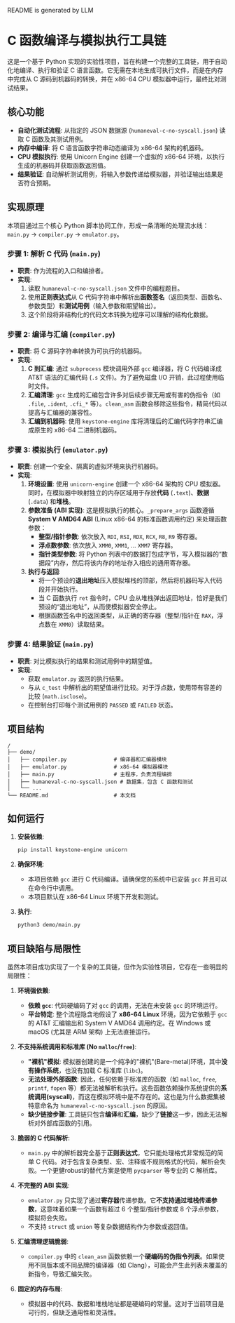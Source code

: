 README is generated by LLM

# C 函数编译与模拟执行工具链

这是一个基于 Python 实现的实验性项目，旨在构建一个完整的工具链，用于自动化地编译、执行和验证 C 语言函数。它无需在本地生成可执行文件，而是在内存中完成从 C 源码到机器码的转换，并在 x86-64 CPU 模拟器中运行，最终比对测试结果。

## 核心功能

- **自动化测试流程**: 从指定的 JSON 数据源 (`humaneval-c-no-syscall.json`) 读取 C 函数及其测试用例。
- **内存中编译**: 将 C 语言函数字符串动态编译为 x86-64 架构的机器码。
- **CPU 模拟执行**: 使用 Unicorn Engine 创建一个虚拟的 x86-64 环境，以执行生成的机器码并获取函数返回值。
- **结果验证**: 自动解析测试用例，将输入参数传递给模拟器，并验证输出结果是否符合预期。

## 实现原理

本项目通过三个核心 Python 脚本协同工作，形成一条清晰的处理流水线：`main.py` -> `compiler.py` -> `emulator.py`。


### 步骤 1: 解析 C 代码 (`main.py`)

- **职责**: 作为流程的入口和编排者。
- **实现**:
    1.  读取 `humaneval-c-no-syscall.json` 文件中的编程题目。
    2.  使用**正则表达式**从 C 代码字符串中解析出**函数签名**（返回类型、函数名、参数类型）和**测试用例**（输入参数和期望输出）。
    3.  这个阶段将非结构化的代码文本转换为程序可以理解的结构化数据。

### 步骤 2: 编译与汇编 (`compiler.py`)

- **职责**: 将 C 源码字符串转换为可执行的机器码。
- **实现**:
    1.  **C 到汇编**: 通过 `subprocess` 模块调用外部 `gcc` 编译器，将 C 代码编译成 AT&T 语法的汇编代码 (`.s` 文件)。为了避免磁盘 I/O 开销，此过程使用临时文件。
    2.  **汇编清理**: `gcc` 生成的汇编包含许多对后续步骤无用或有害的伪指令（如 `.file`, `.ident`, `.cfi_*` 等）。`clean_asm` 函数会移除这些指令，精简代码以提高与汇编器的兼容性。
    3.  **汇编到机器码**: 使用 `keystone-engine` 库将清理后的汇编代码字符串汇编成原生的 x86-64 二进制机器码。

### 步骤 3: 模拟执行 (`emulator.py`)

- **职责**: 创建一个安全、隔离的虚拟环境来执行机器码。
- **实现**:
    1.  **环境设置**: 使用 `unicorn-engine` 创建一个 x86-64 架构的 CPU 模拟器。同时，在模拟器中映射独立的内存区域用于存放**代码** (`.text`)、**数据** (`.data`) 和**堆栈**。
    2.  **参数准备 (ABI 实现)**: 这是模拟执行的核心。`_prepare_args` 函数遵循 **System V AMD64 ABI** (Linux x86-64 的标准函数调用约定) 来处理函数参数：
        -   **整型/指针参数**: 依次放入 `RDI`, `RSI`, `RDX`, `RCX`, `R8`, `R9` 寄存器。
        -   **浮点数参数**: 依次放入 `XMM0`, `XMM1`, ... `XMM7` 寄存器。
        -   **指针类型参数**: 将 Python 列表中的数据打包成字节，写入模拟器的“数据段”内存，然后将该内存的地址存入相应的通用寄存器。
    3.  **执行与返回**:
        -   将一个预设的**退出地址**压入模拟堆栈的顶部，然后将机器码写入代码段并开始执行。
        -   当 C 函数执行 `ret` 指令时，CPU 会从堆栈弹出返回地址，恰好是我们预设的“退出地址”，从而使模拟器安全停止。
        -   根据函数签名中的返回类型，从正确的寄存器（整型/指针在 `RAX`，浮点数在 `XMM0`）读取结果。

### 步骤 4: 结果验证 (`main.py`)

- **职责**: 对比模拟执行的结果和测试用例中的期望值。
- **实现**:
    - 获取 `emulator.py` 返回的执行结果。
    - 与从 `c_test` 中解析出的期望值进行比较。对于浮点数，使用带有容差的比较 (`math.isclose`)。
    - 在控制台打印每个测试用例的 `PASSED` 或 `FAILED` 状态。

## 项目结构

```
/
├── demo/
│   ├── compiler.py               # 编译器和汇编器模块
│   ├── emulator.py               # x86-64 模拟器模块
│   ├── main.py                   # 主程序，负责流程编排
│   ├── humaneval-c-no-syscall.json # 数据集，包含 C 函数和测试
│   └── ...
└── README.md                     # 本文档
```

## 如何运行

1.  **安装依赖**:
    ```bash
    pip install keystone-engine unicorn
    ```

2.  **确保环境**:
    - 本项目依赖 `gcc` 进行 C 代码编译。请确保您的系统中已安装 `gcc` 并且可以在命令行中调用。
    - 本项目默认在 x86-64 Linux 环境下开发和测试。

3.  **执行**:
    ```bash
    python3 demo/main.py
    ```

## 项目缺陷与局限性

虽然本项目成功实现了一个复杂的工具链，但作为实验性项目，它存在一些明显的局限性：

1.  **环境强依赖**:
    - **依赖 `gcc`**: 代码硬编码了对 `gcc` 的调用，无法在未安装 `gcc` 的环境运行。
    - **平台特定**: 整个流程隐含地假设了 **x86-64 Linux** 环境，因为它依赖于 `gcc` 的 AT&T 汇编输出和 System V AMD64 调用约定。在 Windows 或 macOS (尤其是 ARM 架构) 上无法直接运行。

2.  **不支持系统调用和标准库 (No `malloc`/`free`)**:
    - **"裸机"模拟**: 模拟器创建的是一个纯净的"裸机"(Bare-metal)环境，其中**没有操作系统**，也没有加载 C 标准库 (`libc`)。
    - **无法处理外部函数**: 因此，任何依赖于标准库的函数（如 `malloc`, `free`, `printf`, `fopen` 等）都无法被解析和执行。这些函数依赖操作系统提供的**系统调用(syscall)**，而这在模拟环境中是不存在的。这也是为什么数据集被特意命名为 `humaneval-c-no-syscall.json` 的原因。
    - **缺少链接步骤**: 工具链只包含**编译**和**汇编**，缺少了**链接**这一步，因此无法解析对外部库函数的引用。

3.  **脆弱的 C 代码解析**:
    - `main.py` 中的解析器完全基于**正则表达式**，它只能处理格式非常规范的简单 C 代码。对于包含复杂类型、宏、注释或不规则格式的代码，解析会失败。一个更健robust的替代方案是使用 `pycparser` 等专业的 C 解析库。

4.  **不完整的 ABI 实现**:
    - `emulator.py` 只实现了通过**寄存器**传递参数。它**不支持通过堆栈传递参数**，这意味着如果一个函数有超过 6 个整型/指针参数或 8 个浮点参数，模拟将会失败。
    - 不支持 `struct` 或 `union` 等复杂数据结构作为参数或返回值。

5.  **汇编清理逻辑脆弱**:
    - `compiler.py` 中的 `clean_asm` 函数依赖一个**硬编码的伪指令列表**。如果使用不同版本或不同品牌的编译器（如 Clang），可能会产生此列表未覆盖的新指令，导致汇编失败。

6.  **固定的内存布局**:
    - 模拟器中的代码、数据和堆栈地址都是硬编码的常量。这对于当前项目是可行的，但缺乏通用性和灵活性。 
